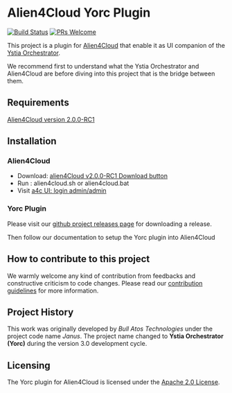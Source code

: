 # Alien4Cloud Yorc Plugin

[![Build Status](https://travis-ci.org/ystia/yorc-a4c-plugin.svg?branch=develop)](https://travis-ci.org/ystia/yorc-a4c-plugin)
[![PRs Welcome](https://img.shields.io/badge/PRs-welcome-brightgreen.svg?style=flat-square)](http://makeapullrequest.com)

This project is a plugin for [Alien4Cloud](http://alien4cloud.github.io) that enable it as UI companion of the [Ystia Orchestrator](https://github.com/ystia/yorc).

We recommend first to understand what the Ystia Orchestrator and Alien4Cloud are before diving into this project that is the bridge between them.

## Requirements

[Alien4Cloud version 2.0.0-RC1](http://alien4cloud.github.io/#/documentation/2.0.0/index.html)

## Installation

### Alien4Cloud

* Download: [alien4Cloud v2.0.0-RC1 Download button](https://alien4cloud.github.io/)
* Run : alien4cloud.sh or alien4cloud.bat
* Visit [a4c UI: login admin/admin](http://localhost:8088)

### Yorc Plugin

Please visit our [github project releases page](https://github.com/ystia/yorc/releases) for downloading a release.

Then follow our documentation to setup the Yorc plugin into Alien4Cloud

## How to contribute to this project

We warmly welcome any kind of contribution from feedbacks and constructive criticism to code changes.
Please read our [contribution guidelines](CONTRIBUTING.md) for more information.

<!--
TODO: link to readthedoc.org

## Documentation
-->

## Project History

This work was originally developed by _Bull Atos Technologies_ under the project code name _Janus_. The project name changed to __Ystia Orchestrator **(Yorc)**__ during the version 3.0 development cycle.

## Licensing

The Yorc plugin for Alien4Cloud is licensed under the [Apache 2.0 License](LICENSE).
